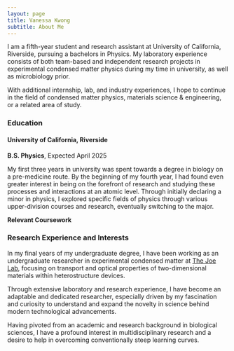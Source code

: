 ```yaml
---
layout: page
title: Vanessa Kwong
subtitle: About Me
---
```


I am a fifth-year student and research assistant at University of California, Riverside, pursuing a bachelors in Physics. My laboratory experience consists of both team-based and independent research projects in experimental condensed matter physics during my time in university, as well as microbiology prior.

With additional internship, lab, and industry experiences, I hope to continue in the field of condensed matter physics, materials science & engineering, or a related area of study.

### Education

#### University of California, Riverside
**B.S. Physics**, Expected April 2025

My first three years in university was spent towards a degree in biology on a pre-medicine route. By the beginning of my fourth year, I had found even greater interest in being on the forefront of research and studying these processes and interactions at an atomic level. Through initially declaring a minor in physics, I explored specific fields of physics through various upper-division courses and research, eventually switching to the major.

**Relevant Coursework**


### Research Experience and Interests

In my final years of my undergraduate degree, I have been working as an undergraduate researcher in experimental condensed matter at [The Joe Lab](https://joelab.ucr.edu/), focusing on transport and optical properties of two-dimensional materials within heterostructure devices.

Through extensive laboratory and research experience, I have become an adaptable and dedicated researcher, especially driven by my fascination and curiosity to understand and expand the novelty in science behind modern technological advancements.

Having pivoted from an academic and research background in biological sciences, I have a profound interest in multidisciplinary research and a desire to help in overcoming conventionally steep learning curves.
